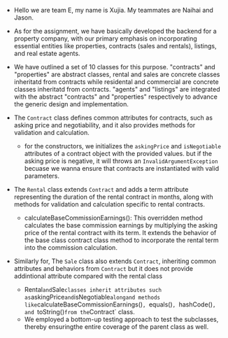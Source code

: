 - Hello we are team E, my name is Xujia. My teammates are Naihai and Jason.

- As for the assignment, we have basically developed the backend for a property company, with our primary emphasis on incorporating essential entities like properties, contracts (sales and rentals), listings, and real estate agents.

- We have outlined a set of 10 classes for this purpose.  "contracts" and "properties" are abstract classes,  rental and sales are concrete classes inheritatd from contracts while residental and commercial are concrete classes inheritatd from contracts. "agents" and "listings" are integrated with the abstract "contracts" and "properties" respectively to advance the generic design and implementation.

  

- The `Contract` class defines common attributes for contracts, such as asking price and negotiability, and it also provides methods for validation and calculation.

  - for the constructors, we initializes the `askingPrice` and `isNegotiable` attributes of a contract object with the provided values. but if the asking price is negative, it will throws an `InvalidArgumentException` becuase we wanna ensure that contracts are instantiated with valid parameters.



- The `Rental` class extends `Contract` and adds a term attribute representing the duration of the rental contract in months, along with methods for validation and calculation specific to rental contracts.
  - calculateBaseCommissionEarnings(): This overridden method calculates the base commission earnings  by multiplying the asking price of the rental contract with its term. It extends the behavior of the base class contract class method to incorporate the rental term into the commission calculation.

- Similarly for, The `Sale` class also extends `Contract`, inheriting common attributes and behaviors from `Contract` but it does not provide addintional attribute compared with the rental class

  - Rental` and `Sale` classes inherit attributes such as `askingPrice` and `isNegotiable` alongand methods like `calculateBaseCommissionEarnings()`, `equals()`, `hashCode()`, and `toString()` from the `Contract` class.
  - We employed a bottom-up testing approach to test the subclasses, thereby ensuringthe entire coverage of the parent class as well.

  




